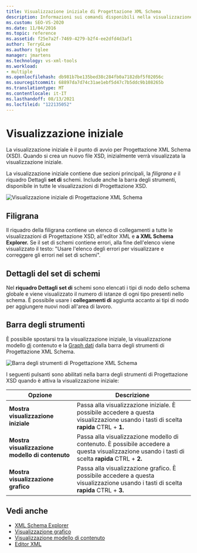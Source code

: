 ```yaml
---
title: Visualizzazione iniziale di Progettazione XML Schema
description: Informazioni sui comandi disponibili nella visualizzazione iniziale di Progettazione XML Schema (XSD).
ms.custom: SEO-VS-2020
ms.date: 11/04/2016
ms.topic: reference
ms.assetid: f25e7a2f-7469-4279-b2f4-ee2dfd4d3af1
author: TerryGLee
ms.author: tglee
manager: jmartens
ms.technology: vs-xml-tools
ms.workload:
- multiple
ms.openlocfilehash: db981b7be135bed38c284fb0a7182dbf5f02056c
ms.sourcegitcommit: 68897da7d74c31ae1ebf5d47c7b5ddc9b108265b
ms.translationtype: MT
ms.contentlocale: it-IT
ms.lasthandoff: 08/13/2021
ms.locfileid: "122135052"
---
```

# <a name="start-view"></a>Visualizzazione iniziale

La visualizzazione iniziale è il punto di avvio per Progettazione XML Schema (XSD). Quando si crea un nuovo file XSD, inizialmente verrà visualizzata la visualizzazione iniziale.

La visualizzazione iniziale contiene due sezioni principali, la *filigrana e* il riquadro Dettagli **set di** schemi. Include anche la barra degli strumenti, disponibile in tutte le visualizzazioni di Progettazione XSD.

![Visualizzazione iniziale di Progettazione XML Schema](../xml-tools/media/xsddesigner_startview.gif)

## <a name="watermark"></a>Filigrana

Il riquadro della filigrana contiene un elenco di collegamenti a tutte le visualizzazioni di Progettazione XSD, all'editor XML e **a XML Schema Explorer.** Se il set di schemi contiene errori, alla fine dell'elenco viene visualizzato il testo: "Usare l'elenco degli errori per visualizzare e correggere gli errori nel set di schemi".

## <a name="schema-set-details"></a>Dettagli del set di schemi

Nel **riquadro Dettagli set di** schemi sono elencati i tipi di nodo dello schema globale e viene visualizzato il numero di istanze di ogni tipo presenti nello schema. È possibile usare i **collegamenti di** aggiunta accanto ai tipi di nodo per aggiungere nuovi nodi all'area di lavoro.

## <a name="toolbar"></a>Barra degli strumenti

È possibile spostarsi tra la visualizzazione iniziale, la visualizzazione modello [di](../xml-tools/content-model-view.md) contenuto e la [Graph dati](../xml-tools/graph-view.md) dalla barra degli strumenti di Progettazione XML Schema.

![Barra degli strumenti di Progettazione XML Schema](../xml-tools/media/xsdstartviewtoolbar.gif)

I seguenti pulsanti sono abilitati nella barra degli strumenti di Progettazione XSD quando è attiva la visualizzazione iniziale:

|Opzione|Descrizione|
|-|-----------------|
|**Mostra visualizzazione iniziale**|Passa alla visualizzazione iniziale. È possibile accedere a questa visualizzazione usando i tasti di scelta **rapida** CTRL + **1.**|
|**Mostra visualizzazione modello di contenuto**|Passa alla visualizzazione modello di contenuto. È possibile accedere a questa visualizzazione usando i tasti di scelta **rapida** CTRL + **2.**|
|**Mostra visualizzazione grafico**|Passa alla visualizzazione grafico. È possibile accedere a questa visualizzazione usando i tasti di scelta **rapida** CTRL + **3.**|

## <a name="see-also"></a>Vedi anche

- [XML Schema Explorer](../xml-tools/xml-schema-explorer.md)
- [Visualizzazione grafico](../xml-tools/graph-view.md)
- [Visualizzazione modello di contenuto](../xml-tools/content-model-view.md)
- [Editor XML](../xml-tools/xml-editor.md)

